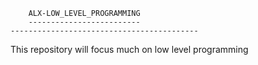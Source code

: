 		ALX-LOW_LEVEL_PROGRAMMING
		-------------------------
	------------------------------------------

This repository will focus much on low level programming

